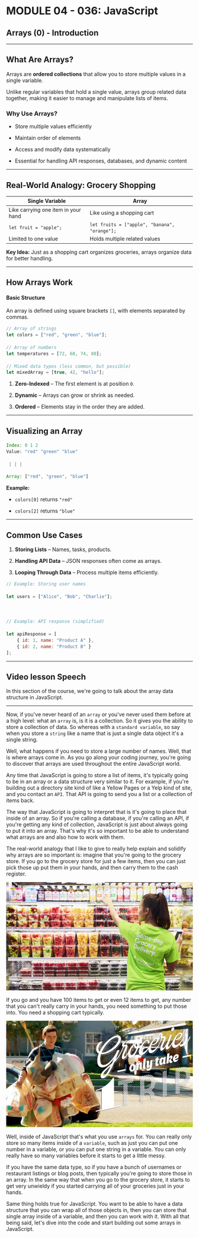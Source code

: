 # MODULE 04 - 036: JavaScript

## Arrays (0)  - Introduction

---

## What Are Arrays?

Arrays are **ordered collections** that allow you to store multiple values in a single variable.   

Unlike regular variables that hold a single value, arrays group related data 
together, making it easier to manage and manipulate lists of items.

### Why Use Arrays?

- Store multiple values efficiently

- Maintain order of elements

- Access and modify data systematically

- Essential for handling API responses, databases, and dynamic content

---

## Real-World Analogy: Grocery Shopping

| Single Variable                     | Array                                         |
| ----------------------------------- | --------------------------------------------- |
| Like carrying one item in your hand | Like using a shopping cart                    |
| `let fruit = "apple";`              | `let fruits = ["apple", "banana", "orange"];` |
| Limited to one value                | Holds multiple related values                 |

**Key Idea:** Just as a shopping cart organizes groceries, arrays organize data for better handling.

---

## How Arrays Work

#### Basic Structure

An array is defined using square brackets `[]`, with elements separated by commas.

```js
// Array of strings  
let colors = ["red", "green", "blue"];

// Array of numbers  
let temperatures = [72, 68, 74, 80];

// Mixed data types (less common, but possible)  
let mixedArray = [true, 42, "hello"];
```

1. **Zero-Indexed** – The first element is at position `0`.

2. **Dynamic** – Arrays can grow or shrink as needed.

3. **Ordered** – Elements stay in the order they are added.

---

## Visualizing an Array

```js
Index: 0 1 2  
Value: "red" "green" "blue"  

 | | |  

Array: ["red", "green", "blue"]
```

**Example:**

- `colors[0]` returns `"red"`

- `colors[2]` returns `"blue"`

---

## Common Use Cases

1. **Storing Lists** – Names, tasks, products.

2. **Handling API Data** – JSON responses often come as arrays.

3. **Looping Through Data** – Process multiple items efficiently.

```js
// Example: Storing user names  

let users = ["Alice", "Bob", "Charlie"];



// Example: API response (simplified)  

let apiResponse = [  
    { id: 1, name: "Product A" },  
    { id: 2, name: "Product B" }  
];
```

---

## Video lesson Speech

In this section of the course, we're going to talk about the array data structure in JavaScript.

****

Now, if you've never heard of an `array` or you've never used them before at a high level: what an `array` is, is it is a collection. So it gives you the ability to store a collection of data. So whereas with a `standard variable`, so say when you store a `string` like a name that is just a single data object it's a single string. 

Well, what happens if you need to store a large number of names. Well, that is where arrays come in. As you go along your coding journey, you're going to discover that arrays are used throughout the entire JavaScript world. 

Any time that JavaScript is going to store a list of items, it's typically going to be in an array or a data structure very similar to it. For example, if you're building out a directory site kind of like a Yellow Pages or a Yelp kind of site, and you contact an `API`. That API is going to send you a list or a collection of items back. 

The way that JavaScript is going to interpret that is it's going to place that inside of an array. So if you're calling a database, if you're calling an API, if you're getting any kind of collection, JavaScript is just about always going to put it into an array. That's why it's so important to be able to understand what arrays are and also how to work with them.

The real-world analogy that I like to give to really help explain and solidify why arrays are so important is: imagine that you're going to the grocery store. If you go to the grocery store for just a few items, then you can just pick those up put them in your hands, and then carry them to the cash register. 

![large](./04-036_IMG1.png)

If you go and you have 100 items to get or even 12 items to get, any number that you can't really carry in your hands, you need something to put those into. You need a shopping cart typically. 

![large](./04-036_IMG2.png)

Well, inside of JavaScript that's what you use `arrays` for. You can really only store so many items inside of a `variable`, such as just you can put one number in a variable, or you can put one string in a variable. You can only really have so many variables before it starts to get a little messy. 

If you have the same data type, so if you have a bunch of usernames or restaurant listings or blog posts, then typically you're going to store those in an array. In the same way that when you go to the grocery store, it starts to get very unwieldy if you started carrying all of your groceries just in your hands. 

Same thing holds true for JavaScript. You want to be able to have a data structure that you can wrap all of those objects in, then you can store that single array inside of a variable, and then you can work with it. With all that being said, let's dive into the code and start building out some arrays in JavaScript. 
